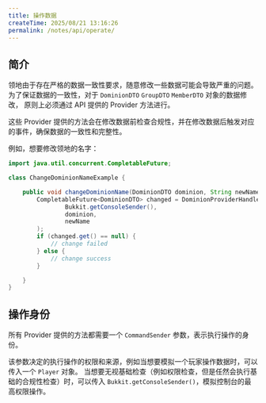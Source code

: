 ```yaml
---
title: 操作数据
createTime: 2025/08/21 13:16:26
permalink: /notes/api/operate/
---
```


## 简介

领地由于存在严格的数据一致性要求，随意修改一些数据可能会导致严重的问题。
为了保证数据的一致性，对于 `DominionDTO` `GroupDTO` `MemberDTO` 对象的数据修改，
原则上必须通过 API 提供的 Provider 方法进行。

这些 Provider 提供的方法会在修改数据前检查合规性，并在修改数据后触发对应的事件，确保数据的一致性和完整性。

例如，想要修改领地的名字：

```java
import java.util.concurrent.CompletableFuture;

class ChangeDominionNameExample {

    public void changeDominionName(DominionDTO dominion, String newName) {
        CompletableFuture<DominionDTO> changed = DominionProviderHandler.getInstance().renameDominion(
                Bukkit.getConsoleSender(),
                dominion,
                newName
        );
        if (changed.get() == null) {
            // change failed
        } else {
            // change success
        }

    }
}
```

## 操作身份

所有 Provider 提供的方法都需要一个 `CommandSender` 参数，表示执行操作的身份。

该参数决定的执行操作的权限和来源，例如当想要模拟一个玩家操作数据时，可以传入一个 `Player` 对象。
当想要无视基础检查（例如权限检查，但是任然会执行基础的合规性检查）时，可以传入 `Bukkit.getConsoleSender()`，模拟控制台的最高权限操作。

